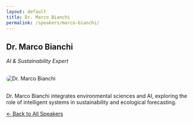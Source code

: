 ```yaml
---
layout: default
title: Dr. Marco Bianchi
permalink: /speakers/marco-bianchi/
---
```


<h2>Dr. Marco Bianchi</h2>
<p><em>AI & Sustainability Expert</em></p>

<img src="https://via.placeholder.com/300" alt="Dr. Marco Bianchi" style="max-width:200px; border-radius: 10px; margin: 1rem 0;">

<p>Dr. Marco Bianchi integrates environmental sciences and AI, exploring the role of intelligent systems in sustainability and ecological forecasting.</p>

<a class="nav-button" href="/speakers/">← Back to All Speakers</a>
